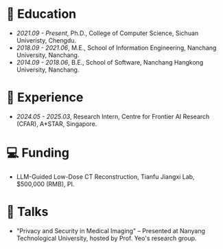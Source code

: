 
# 📖 Education
- *2021.09 - Present*, Ph.D., College of Computer Science, Sichuan Univeristy, Chengdu.
- *2018.09 - 2021.06*, M.E., School of Information Engineering, Nanchang University, Nanchang.
- *2014.09 - 2018.06*, B.E., School of Software, Nanchang Hangkong University, Nanchang.

# 📂 Experience
- *2024.05 - 2025.03*, Research Intern, Centre for Frontier AI Research (CFAR), A*STAR, Singapore.

# 💻 Funding
- LLM-Guided Low-Dose CT Reconstruction, Tianfu Jiangxi Lab, $500,000 (RMB), PI.

# 💬 Talks
- "Privacy and Security in Medical Imaging" – Presented at Nanyang Technological University, hosted by Prof. Yeo's research group.

<!-- # 💬 Invited Talks
- *xxxx.xx*, Hosted MLNLP seminar \| [\[Video\]](https://www.bilibili.com/video/BV1wF411x7qh)
- *2021.06*, Audio & Speech Synthesis, Huawei internal talk
- *2021.03*, Non-autoregressive Speech Synthesis, PaperWeekly & biendata \| [\[video\]](https://www.bilibili.com/video/BV1uf4y1t7Hr/)
- *2020.12*, Non-autoregressive Speech Synthesis, Huawei Noah's Ark Lab internal talk -->
